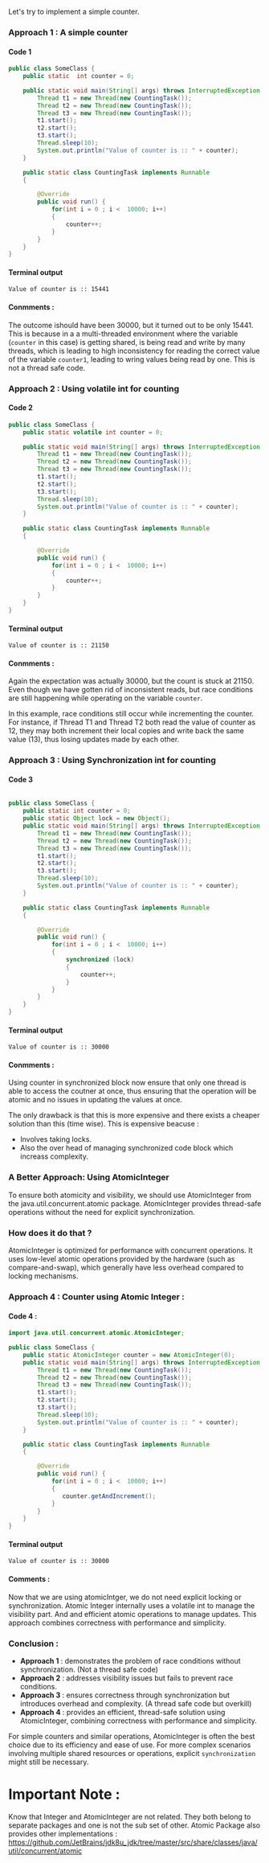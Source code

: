 Let's try to implement a simple counter.

### Approach 1  : A simple counter
#### Code 1
```java
public class SomeClass {
    public static  int counter = 0;

    public static void main(String[] args) throws InterruptedException {
        Thread t1 = new Thread(new CountingTask());
        Thread t2 = new Thread(new CountingTask());
        Thread t3 = new Thread(new CountingTask());
        t1.start();
        t2.start();
        t3.start();
        Thread.sleep(10);
        System.out.println("Value of counter is :: " + counter);
    }

    public static class CountingTask implements Runnable
    {

        @Override
        public void run() {
            for(int i = 0 ; i <  10000; i++)
            {
                counter++;
            }
        }
    }
}
```

#### Terminal output
```
Value of counter is :: 15441
```

#### Conmments :
The outcome ishould have been 30000, but it turned out to be only 15441. This is because in a a multi-threaded environment where the variable (`counter` in this case) is getting shared, is being read and write by many threads, which is leading to high inconsistency for reading the correct value of the variable `counter1`, leading to wring values being read by one. This is not a thread safe code.


### Approach 2  : Using volatile int for counting
#### Code 2

```java
public class SomeClass {
    public static volatile int counter = 0;

    public static void main(String[] args) throws InterruptedException {
        Thread t1 = new Thread(new CountingTask());
        Thread t2 = new Thread(new CountingTask());
        Thread t3 = new Thread(new CountingTask());
        t1.start();
        t2.start();
        t3.start();
        Thread.sleep(10);
        System.out.println("Value of counter is :: " + counter);
    }

    public static class CountingTask implements Runnable
    {

        @Override
        public void run() {
            for(int i = 0 ; i <  10000; i++)
            {
                counter++;
            }
        }
    }
}
```



#### Terminal output
```
Value of counter is :: 21150
```

#### Conmments :
Again the expectation was actually 30000, but the count is stuck at 21150. Even though we have gotten rid of inconsistent reads, but race conditions are still happening while operating on the variable `counter`.

In this example, race conditions still occur while incrementing the counter. For instance, if Thread T1 and Thread T2 both read the value of counter as 12, they may both increment their local copies and write back the same value (13), thus losing updates made by each other.

### Approach 3  : Using Synchronization int for counting
#### Code 3
```java

public class SomeClass {
    public static int counter = 0;
    public static Object lock = new Object();
    public static void main(String[] args) throws InterruptedException {
        Thread t1 = new Thread(new CountingTask());
        Thread t2 = new Thread(new CountingTask());
        Thread t3 = new Thread(new CountingTask());
        t1.start();
        t2.start();
        t3.start();
        Thread.sleep(10);
        System.out.println("Value of counter is :: " + counter);
    }

    public static class CountingTask implements Runnable
    {

        @Override
        public void run() {
            for(int i = 0 ; i <  10000; i++)
            {
                synchronized (lock)
                {
                    counter++;
                }
            }
        }
    }
}
```


#### Terminal output
```
Value of counter is :: 30000
```
#### Conmments :
Using counter in synchronized block now ensure that only one thread is able to access the coutner at once, thus ensuring that the operation will be atomic and no issues in updating the values at once.

The only drawback is that this is more expensive and there exists a cheaper solution than this (time wise). This is expensive beacuse :
- Involves taking locks.
- Also the over head of managing synchronized code block which increass complexity.

### A Better Approach: Using AtomicInteger

To ensure both atomicity and visibility, we should use AtomicInteger from the java.util.concurrent.atomic package. AtomicInteger provides thread-safe operations without the need for explicit synchronization.

### How does it do that ?
AtomicInteger is optimized for performance with concurrent operations. It uses low-level atomic operations provided by the hardware (such as compare-and-swap), which generally have less overhead compared to locking mechanisms.


### Approach 4 :  Counter using Atomic Integer :
#### Code 4 :
```java
import java.util.concurrent.atomic.AtomicInteger;

public class SomeClass {
    public static AtomicInteger counter = new AtomicInteger(0);
    public static void main(String[] args) throws InterruptedException {
        Thread t1 = new Thread(new CountingTask());
        Thread t2 = new Thread(new CountingTask());
        Thread t3 = new Thread(new CountingTask());
        t1.start();
        t2.start();
        t3.start();
        Thread.sleep(10);
        System.out.println("Value of counter is :: " + counter);
    }

    public static class CountingTask implements Runnable
    {

        @Override
        public void run() {
            for(int i = 0 ; i <  10000; i++)
            {
               counter.getAndIncrement();
            }
        }
    }
}
```

#### Terminal output
```
Value of counter is :: 30000
```

#### Comments : 
Now that we are using atomicIntger, we do not need explicit locking or synchronization. Atomic Integer internally uses a volatile int to manage the visibility part. And
and efficient atomic operations to manage updates. This approach combines correctness with performance and simplicity.



### Conclusion :
- **Approach 1** : demonstrates the problem of race conditions without synchronization. (Not a thread safe code)
- **Approach 2** : addresses visibility issues but fails to prevent race conditions.
- **Approach 3** : ensures correctness through synchronization but introduces overhead and complexity. (A thread safe code but overkill)
- **Approach 4** : provides an efficient, thread-safe solution using AtomicInteger, combining correctness with performance and simplicity.


For simple counters and similar operations, AtomicInteger is often the best choice due to its efficiency and ease of use. For more complex scenarios involving multiple shared resources or operations, explicit `synchronization` might still be necessary.




# Important Note :
Know that Integer and AtomicInteger are not related. They both belong to separate packages and one is not the sub set of other. 
Atomic Package also provides other implementations  :
https://github.com/JetBrains/jdk8u_jdk/tree/master/src/share/classes/java/util/concurrent/atomic


















